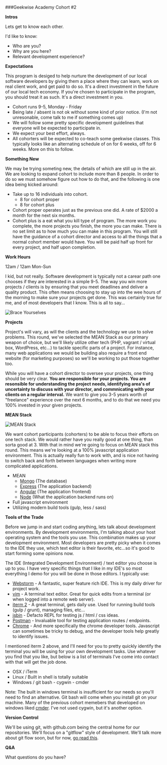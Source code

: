 ###Geekwise Academy Cohort #2

**Intros**

Lets get to know each other.

I'd like to know:

* Who are you?
* Why are you here?
* Relevant development experience?

**Expectations**

This program is desiged to help nurture the development of our local software developers by giving them a place where they can learn, work on real client work, and get paid to do so.  It's a direct investment in the future of our local tech economy.  If you're chosen to participate in the program, you should treat it as such.  It's a direct investment in you. 

* Cohort runs 9-5, Monday - Friday
* Being late / absent is not ok without some kind of prior notice.  (I'm not unresonable, come talk to me if something comes up)
* We will follow some pretty specific development guidelines that everyone will be expected to participate in.
* We expect your best effort, always.
* All cohorters will be expected to co-teach some geekwise classes.  This typically looks like an alternating schedule of on for 6 weeks, off for 6 weeks.  More on this to follow.

**Something New**

We may be trying someting new, the details of which are still up in the air.  We are looking to expand cohort to include more than 8 people.  In order to do so we must somehow figure out how to do that, and the following is one idea being kicked around:

* Take up to 16 individuals into cohort.
    * 8 for cohort proper
    * 8 for cohort plus
* Cohort proper operates just as the previous one did.  A rate of $2000 a month for the next six months.
* Cohort plus is a eat what you kill type of program.  The more work you complete, the more projects you finish, the more you can make.  There is no set limit as to how much you can make in this program.  You will still have the guidance of a cohort director and access to all the things that a normal cohort member would have.  You will be paid half up front for every project, and half upon completion. 

**Work Hours**

12am / 12am Mon-Sun

I kid, but not really.  Software development is typically not a carear path one
chooses if they are interested in a simple 9-5.  The way you win more projects /
clients is by ensuring that you meet deadlines and deliver a quality product.
This often means choosing to stay up into the wee hours of the morning to make
sure your projects get done.  This was certainly true for me, and of most
developers that I know.  This is all to say...

![Brace Yourselves](https://i.imgflip.com/ntbsy.jpg)


**Projects**

Project's will vary, as will the clients and the technology we use to solve problems.  This round, we've selected the MEAN Stack as our primary weapon of choice, but we'll likely utilize other tech (PHP, vagrant / virtual box, WordPress, etc...) to tackle specific parts of a project.  For instance, many web applications we would be building also require a front end website (for marketing purposes) so we'll be working to put those together too.  

While you will have a cohort director to oversee your projects, one thing should be very clear.  **You are responsible for your projects.  You are resonsible for understanding the project needs, identifying area's of uncertainty to discuss with your director, and commnicating with your clients on a regular interval.**  We want to give you 3-5 years worth of "freelance" experience over the next 6 months, and to do that we need you 100% invested in your given projects.

**MEAN Stack**

![MEAN Stack](http://blog.langoor.mobi/wp-content/uploads/2013/07/meanstack-624x250.jpg)

We want cohort participants (cohorters) to be able to focus their efforts on one tech stack.  We would rather have you really good at one thing, than sorta good at 3.  With that in mind we're going to focus on MEAN stack this round.  This means we're looking at a 100% javascript application environment.  This is actually really fun to work with, and is nice not having to switch back and forth between languages when writing more complicated applications.

* MEAN
    * [Mongo](https://www.mongodb.org/) (The database)
    * [Express](http://expressjs.com/) (The application backend)
    * [Angular](https://angularjs.org/) (The application frontend)
    * [Node](https://nodejs.org) (What the application backend runs on)
* Full javascript environment
* Utilizing modern build tools (gulp, less / sass)

**Tools of the Trade**

Before we jump in and start coding anything, lets talk about development environments.  By development environments, I'm talking about your host operating system and the tools you use.  This combination makes up your development environment.  Most developers are pretty picky when it comes to the IDE they use, which text editor is their favorite, etc...so it's good to start forming some opinions now.  

The IDE (Integrated Development Environment) / text editor you choose is up to you.  I have very specific things that I like in my IDE's so most everything I demo for you will be done in those editors.  I typically use:

* [Webstorm](https://www.jetbrains.com/webstorm/) - A fantastic, super feature rich IDE.  This is my daily driver for project work.
* [vim](http://www.vim.org/) - A terminal text editor. Great for quick edits from a terminal (or when logged into a remote web server).
* [iterm 2](https://www.iterm2.com/) - A great terminal, gets daily use.  Used for running build tools (gulp / grunt), managing files, etc...
* [jsbin](http://jsbin.com) - Defacto REPL for testing js / html / css ideas.
* [Postman](https://chrome.google.com/webstore/detail/postman/fhbjgbiflinjbdggehcddcbncdddomop) - Invaluable tool for testing application routes / endpoints.
* [Chrome](http://www.google.com/chrome/) - And more specifically the chrome developer tools.  Javascript can sometimes be tricky to debug, and the developer tools help greatly to identify issues.

I mentioned iterm 2 above, and I'll need for you to pretty quickly identify the terminal you will be using for your own development tasks.  Use whatever you find that you like, but below is a list of terminals I've come into contact with that will get the job done.

* OSX / iTerm
* Linux / Built in shell is totally suitable
* Windows / git bash - cygwin - cmder

Note: The built in windows terminal is insufficient for our needs so you'll need to find an alternative.  Git bash will come when you install git on your machine.  Many of the previous cohort memebers that developed on windows liked [cmder](http://gooseberrycreative.com/cmder/).  I've not used cygwin, but it's another option.


**Version Control**

We'll be using git, with github.com being the central home for our repositories.  We'll focus on a "gitflow" style of development.  We'll talk more about git flow soon, but for now, [go read this](https://www.atlassian.com/git/tutorials/comparing-workflows).

**Q&A**

What questions do you have?











